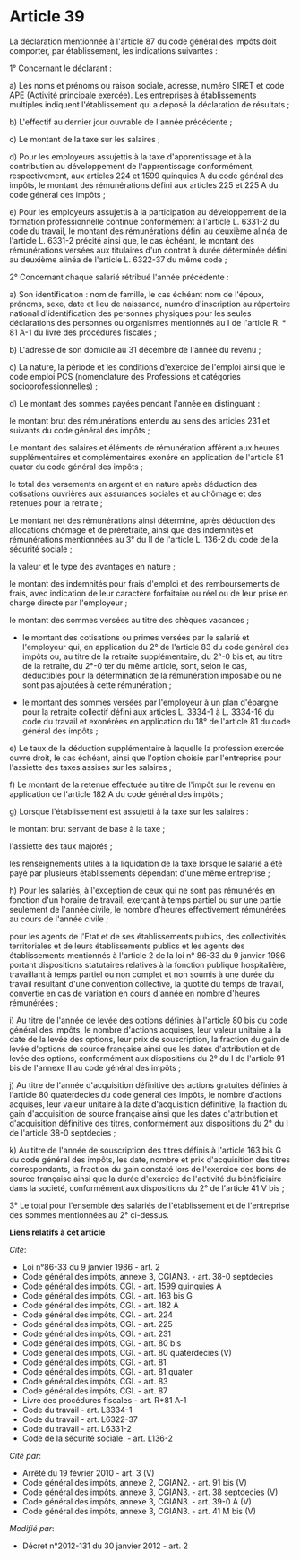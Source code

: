 # Article 39

La déclaration mentionnée à l'article 87 du code général des impôts doit comporter, par établissement, les indications
suivantes : 

1° Concernant le déclarant : 

a) Les noms et prénoms ou raison sociale, adresse, numéro SIRET et code APE (Activité principale exercée). Les entreprises à
établissements multiples indiquent l'établissement qui a déposé la déclaration de résultats ; 

b) L'effectif au dernier jour ouvrable de l'année précédente ; 

c) Le montant de la taxe sur les salaires ; 

d) Pour les employeurs assujettis à la taxe d'apprentissage et à la contribution au développement de l'apprentissage
conformément, respectivement, aux articles 224 et 1599 quinquies A du code général des impôts, le montant des rémunérations
défini aux articles 225 et 225 A du code général des impôts ; 

e) Pour les employeurs assujettis à la participation au développement de la formation professionnelle continue conformément à
l'article L. 6331-2 du code du travail, le montant des rémunérations défini au deuxième alinéa de l'article L. 6331-2 précité
ainsi que, le cas échéant, le montant des rémunérations versées aux titulaires d'un contrat à durée déterminée défini au
deuxième alinéa de l'article L. 6322-37 du même code ; 

2° Concernant chaque salarié rétribué l'année précédente : 

a) Son identification : nom de famille, le cas échéant nom de l'époux, prénoms, sexe, date et lieu de naissance, numéro
d'inscription au répertoire national d'identification des personnes physiques pour les seules déclarations des personnes ou
organismes mentionnés au I de l'article R. * 81 A-1 du livre des procédures fiscales ; 

b) L'adresse de son domicile au 31 décembre de l'année du revenu ; 

c) La nature, la période et les conditions d'exercice de l'emploi ainsi que le code emploi PCS (nomenclature des Professions
et catégories socioprofessionnelles) ; 

d) Le montant des sommes payées pendant l'année en distinguant : 

le montant brut des rémunérations entendu au sens des articles 231 et suivants du code général des impôts ; 

Le montant des salaires et éléments de rémunération afférent aux heures supplémentaires et complémentaires exonéré en
application de l'article 81 quater du code général des impôts ; 

le total des versements en argent et en nature après déduction des cotisations ouvrières aux assurances sociales et au
chômage et des retenues pour la retraite ; 

Le montant net des rémunérations ainsi déterminé, après déduction des allocations chômage et de préretraite, ainsi que des
indemnités et rémunérations mentionnées au 3° du II de l'article L. 136-2 du code de la sécurité sociale ; 

la valeur et le type des avantages en nature ; 

le montant des indemnités pour frais d'emploi et des remboursements de frais, avec indication de leur caractère forfaitaire
ou réel ou de leur prise en charge directe par l'employeur ; 

le montant des sommes versées au titre des chèques vacances ;

- le montant des cotisations ou primes versées par le salarié et l'employeur qui, en application du 2° de l'article 83 du
code général des impôts ou, au titre de la retraite supplémentaire, du 2°-0 bis et, au titre de la retraite, du 2°-0 ter du
même article, sont, selon le cas, déductibles pour la détermination de la rémunération imposable ou ne sont pas ajoutées à
cette rémunération ;

- le montant des sommes versées par l'employeur à un plan d'épargne pour la retraite collectif défini aux articles L. 3334-1
à L. 3334-16 du code du travail et exonérées en application du 18° de l'article 81 du code général des impôts ; 

e) Le taux de la déduction supplémentaire à laquelle la profession exercée ouvre droit, le cas échéant, ainsi que l'option
choisie par l'entreprise pour l'assiette des taxes assises sur les salaires ; 

f) Le montant de la retenue effectuée au titre de l'impôt sur le revenu en application de l'article 182 A du code général des
impôts ; 

g) Lorsque l'établissement est assujetti à la taxe sur les salaires : 

le montant brut servant de base à la taxe ; 

l'assiette des taux majorés ; 

les renseignements utiles à la liquidation de la taxe lorsque le salarié a été payé par plusieurs établissements dépendant
d'une même entreprise ; 

h) Pour les salariés, à l'exception de ceux qui ne sont pas rémunérés en fonction d'un horaire de travail, exerçant à temps
partiel ou sur une partie seulement de l'année civile, le nombre d'heures effectivement rémunérées au cours de l'année
civile ; 

pour les agents de l'Etat et de ses établissements publics, des collectivités territoriales et de leurs établissements
publics et les agents des établissements mentionnés à l'article 2 de la loi n° 86-33 du 9 janvier 1986 portant dispositions
statutaires relatives à la fonction publique hospitalière, travaillant à temps partiel ou non complet et non soumis à une
durée du travail résultant d'une convention collective, la quotité du temps de travail, convertie en cas de variation en
cours d'année en nombre d'heures rémunérées ; 

i) Au titre de l'année de levée des options définies à l'article 80 bis du code général des impôts, le nombre d'actions
acquises, leur valeur unitaire à la date de la levée des options, leur prix de souscription, la fraction du gain de levée
d'options de source française ainsi que les dates d'attribution et de levée des options, conformément aux dispositions du 2°
du I de l'article 91 bis de l'annexe II au code général des impôts ; 

j) Au titre de l'année d'acquisition définitive des actions gratuites définies à l'article 80 quaterdecies du code général
des impôts, le nombre d'actions acquises, leur valeur unitaire à la date d'acquisition définitive, la fraction du gain
d'acquisition de source française ainsi que les dates d'attribution et d'acquisition définitive des titres, conformément aux
dispositions du 2° du I de l'article 38-0 septdecies ; 

k) Au titre de l'année de souscription des titres définis à l'article 163 bis G du code général des impôts, les date, nombre
et prix d'acquisition des titres correspondants, la fraction du gain constaté lors de l'exercice des bons de source française
ainsi que la durée d'exercice de l'activité du bénéficiaire dans la société, conformément aux dispositions du 2° de l'article
41 V bis ; 

3° Le total pour l'ensemble des salariés de l'établissement et de l'entreprise des sommes mentionnées au 2° ci-dessus.

**Liens relatifs à cet article**

_Cite_:

  - Loi n°86-33 du 9 janvier 1986 - art. 2
  - Code général des impôts, annexe 3, CGIAN3. - art. 38-0 septdecies
  - Code général des impôts, CGI. - art. 1599 quinquies A
  - Code général des impôts, CGI. - art. 163 bis G
  - Code général des impôts, CGI. - art. 182 A
  - Code général des impôts, CGI. - art. 224
  - Code général des impôts, CGI. - art. 225
  - Code général des impôts, CGI. - art. 231
  - Code général des impôts, CGI. - art. 80 bis
  - Code général des impôts, CGI. - art. 80 quaterdecies (V)
  - Code général des impôts, CGI. - art. 81
  - Code général des impôts, CGI. - art. 81 quater
  - Code général des impôts, CGI. - art. 83
  - Code général des impôts, CGI. - art. 87
  - Livre des procédures fiscales - art. R*81 A-1
  - Code du travail - art. L3334-1
  - Code du travail - art. L6322-37
  - Code du travail - art. L6331-2
  - Code de la sécurité sociale. - art. L136-2

_Cité par_:

  - Arrêté du 19 février 2010 - art. 3 (V)
  - Code général des impôts, annexe 2, CGIAN2. - art. 91 bis (V)
  - Code général des impôts, annexe 3, CGIAN3. - art. 38 septdecies (V)
  - Code général des impôts, annexe 3, CGIAN3. - art. 39-0 A (V)
  - Code général des impôts, annexe 3, CGIAN3. - art. 41 M bis (V)

_Modifié par_:

  - Décret n°2012-131 du 30 janvier 2012 - art. 2
